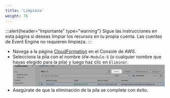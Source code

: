 ```yaml
---
title: 'Limpieza'
weight: 76
---
```


:::alert{header="Importante" type="warning"}
Sigue las instrucciones en esta página si deseas limpiar los recursos en tu propia cuenta. Las cuentas de Event Engine no requieren limpieza.
:::

- Navega a la página [CloudFormation](https://console.aws.amazon.com/cloudformation/home) en el Console de AWS.
- Selecciona la pila con el nombre `SFW-Module-5` (o cualquier nombre que hayas elegido para la pila) y luego haz clic en `Eliminar`.
  ![CloudFormation delete](/static/img/es/setup/setup-cloudformation-delete.png)
- Asegúrate de que la eliminación de la pila se complete con éxito.
